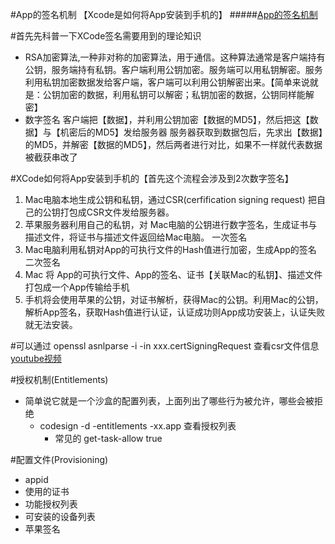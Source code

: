 #App的签名机制 【Xcode是如何将App安装到手机的】
#####[App的签名机制](https://juejin.im/post/5bd26fe2e51d456d54258088)

#首先先科普一下XCode签名需要用到的理论知识
- RSA加密算法,一种非对称的加密算法，用于通信。这种算法通常是客户端持有公钥，服务端持有私钥。客户端利用公钥加密。服务端可以用私钥解密。服务利用私钥加密数据发给客户端，客户端可以利用公钥解密出来。【简单来说就是：公钥加密的数据，利用私钥可以解密；私钥加密的数据，公钥同样能解密】
- 数字签名 客户端把【数据】，并利用公钥加密【数据的MD5】，然后把这【数据】与【机密后的MD5】发给服务器 服务器获取到数据包后，先求出【数据】的MD5，并解密【数据的MD5】，然后两者进行对比，如果不一样就代表数据被截获串改了

#XCode如何将App安装到手机的【首先这个流程会涉及到2次数字签名】
1. Mac电脑本地生成公钥和私钥，通过CSR(cerfification signing request) 把自己的公钥打包成CSR文件发给服务器。
2. 苹果服务器利用自己的私钥，对 Mac电脑的公钥进行数字签名，生成证书与描述文件，将证书与描述文件返回给Mac电脑。 一次签名
3. Mac电脑利用私钥对App的可执行文件的Hash值进行加密，生成App的签名  二次签名
4. Mac 将 App的可执行文件、App的签名、证书【关联Mac的私钥】、描述文件 打包成一个App传输给手机 
5. 手机将会使用苹果的公钥，对证书解析，获得Mac的公钥。利用Mac的公钥，解析App签名，获取Hash值进行认证，认证成功则App成功安装上，认证失败就无法安装。

#可以通过 openssl asnlparse -i -in xxx.certSigningRequest 查看csr文件信息
[youtube视频](https://www.youtube.com/watch?v=j76PvU9P59I&list=PL4XMD13FgeTTa4B1MKNRI7lrPlr4izRBg&index=16)

#授权机制(Entitlements)
- 简单说它就是一个沙盒的配置列表，上面列出了哪些行为被允许，哪些会被拒绝
  - codesign -d -entitlements -xx.app 查看授权列表 
    - 常见的 get-task-allow true

#配置文件(Provisioning)
- appid
- 使用的证书
- 功能授权列表
- 可安装的设备列表
- 苹果签名